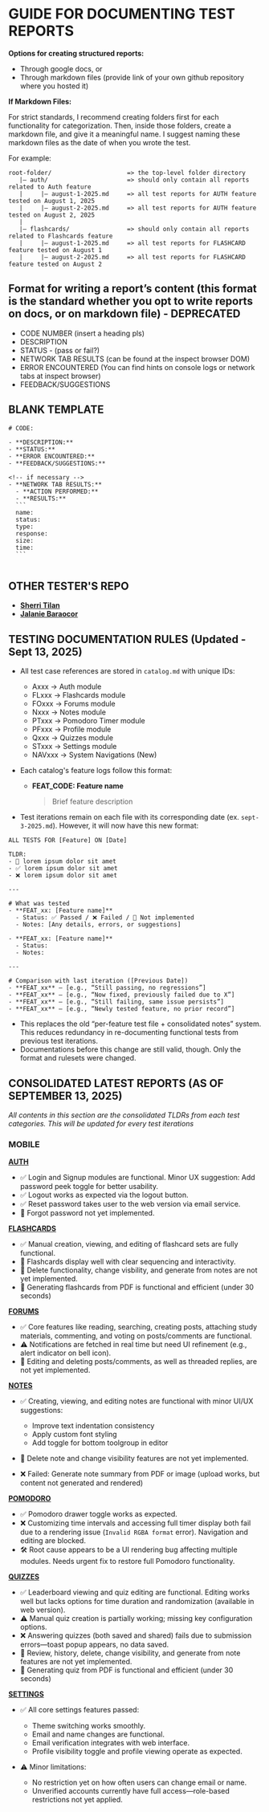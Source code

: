 # GUIDE FOR DOCUMENTING TEST REPORTS

**Options for creating structured reports:**

- Through google docs, or
- Through markdown files (provide link of your own github repository where you hosted it)

**If Markdown Files:**

For strict standards, I recommend creating folders first for each functionality for categorization. Then, inside those folders, create a markdown file, and give it a meaningful name. I suggest naming these markdown files as the date of when you wrote the test.

For example:

```
root-folder/ 		             => the top-level folder directory
   |— auth/ 		             => should only contain all reports related to Auth feature
   |     |— august-1-2025.md     => all test reports for AUTH feature tested on August 1, 2025
   |     |— august-2-2025.md     => all test reports for AUTH feature tested on August 2, 2025
   |
   |— flashcards/ 			     => should only contain all reports related to Flashcards feature
   |     |— august-1-2025.md     => all test reports for FLASHCARD feature tested on August 1
   |     |— august-2-2025.md     => all test reports for FLASHCARD feature tested on August 2

```

## Format for writing a report’s content (this format is the standard whether you opt to write reports on docs, or on markdown file) - DEPRECATED

- CODE NUMBER (insert a heading pls)
- DESCRIPTION
- STATUS - (pass or fail?)
- NETWORK TAB RESULTS (can be found at the inspect browser DOM)
- ERROR ENCOUNTERED (You can find hints on console logs or network tabs at inspect browser)
- FEEDBACK/SUGGESTIONS

## BLANK TEMPLATE

````
# CODE:

- **DESCRIPTION:**
- **STATUS:**
- **ERROR ENCOUNTERED:**
- **FEEDBACK/SUGGESTIONS:**

<!-- if necessary -->
- **NETWORK TAB RESULTS:**
  - **ACTION PERFORMED:**
  - **RESULTS:**
  ```
  name:
  status:
  type:
  response:
  size:
  time:
  ```


````

## OTHER TESTER'S REPO

- [**Sherri Tilan**](https://github.com/Tsherii/quickease_2.0-reports)
- [**Jalanie Baraocor**](https://github.com/jiyuutheosum/quickease_2.0-reports)

## TESTING DOCUMENTATION RULES (Updated - Sept 13, 2025)

- All test case references are stored in `catalog.md` with unique IDs:
  - Axxx -> Auth module
  - FLxxx -> Flashcards module
  - FOxxx -> Forums module
  - Nxxx -> Notes module
  - PTxxx -> Pomodoro Timer module
  - PFxxx -> Profile module
  - Qxxx -> Quizzes module
  - STxxx -> Settings module
  - NAVxxx -> System Navigations (New)
- Each catalog's feature logs follow this format:

  - **FEAT_CODE: Feature name**
    > Brief feature description

- Test iterations remain on each file with its corresponding date (ex. `sept-3-2025.md`). However, it will now have this new format:

```
ALL TESTS FOR [Feature] ON [Date]

TLDR:
- 🚧 lorem ipsum dolor sit amet
- ✅ lorem ipsum dolor sit amet
- ❌ lorem ipsum dolor sit amet

---

# What was tested
- **FEAT_xx: [Feature name]**
  - Status: ✅ Passed / ❌ Failed / 🚧 Not implemented
  - Notes: [Any details, errors, or suggestions]

- **FEAT_xx: [Feature name]**
  - Status:
  - Notes:

---

# Comparison with last iteration ([Previous Date])
- **FEAT_xx** – [e.g., “Still passing, no regressions”]
- **FEAT_xx** – [e.g., “Now fixed, previously failed due to X”]
- **FEAT_xx** – [e.g., “Still failing, same issue persists”]
- **FEAT_xx** – [e.g., “Newly tested feature, no prior record”]

```

- This replaces the old “per-feature test file + consolidated notes” system. This reduces redundancy in re-documenting functional tests from previous test iterations.
- Documentations before this change are still valid, though. Only the format and rulesets were changed.

## CONSOLIDATED LATEST REPORTS (AS OF SEPTEMBER 13, 2025)

_All contents in this section are the consolidated TLDRs from each test categories. This will be updated for every test iterations_

### MOBILE

[**AUTH**](./mobile/auth/sept-3-2025.md)

- ✅ Login and Signup modules are functional. Minor UX suggestion: Add password peek toggle for better usability.
- ✅ Logout works as expected via the logout button.
- ✅ Reset password takes user to the web version via email service.
- 🚧 Forgot password not yet implemented.

[**FLASHCARDS**](./mobile/flashcards/sept-3-2025.md)

- ✅ Manual creation, viewing, and editing of flashcard sets are fully functional.
- 📌 Flashcards display well with clear sequencing and interactivity.
- 🚧 Delete functionality, change visbility, and generate from notes are not yet implemented.
- 📄 Generating flashcards from PDF is functional and efficient (under 30 seconds)

[**FORUMS**](./mobile/forums/sept-3-2025.md)

- ✅ Core features like reading, searching, creating posts, attaching study materials, commenting, and voting on posts/comments are functional.
- ⚠️ Notifications are fetched in real time but need UI refinement (e.g., alert indicator on bell icon).
- 🚧 Editing and deleting posts/comments, as well as threaded replies, are not yet implemented.

[**NOTES**](./mobile/notes/sept-3-2025.md)

- ✅ Creating, viewing, and editing notes are functional with minor UI/UX suggestions:

  - Improve text indentation consistency
  - Apply custom font styling
  - Add toggle for bottom toolgroup in editor

- 🚧 Delete note and change visibility features are not yet implemented.
- ❌ Failed: Generate note summary from PDF or image (upload works, but content not generated and rendered)

[**POMODORO**](./mobile/pomodoro/sept-3-2025.md)

- ✅ Pomodoro drawer toggle works as expected.
- ❌ Customizing time intervals and accessing full timer display both fail due to a rendering issue (`Invalid RGBA format` error). Navigation and editing are blocked.
- 🛠️ Root cause appears to be a UI rendering bug affecting multiple modules. Needs urgent fix to restore full Pomodoro functionality.

[**QUIZZES**](./mobile/quizzes/sept-3-2025.md)

- ✅ Leaderboard viewing and quiz editing are functional. Editing works well but lacks options for time duration and randomization (available in web version).
- ⚠️ Manual quiz creation is partially working; missing key configuration options.
- ❌ Answering quizzes (both saved and shared) fails due to submission errors—toast popup appears, no data saved.
- 🚧 Review, history, delete, change visibility, and generate from note features are not yet implemented.
- 📃 Generating quiz from PDF is functional and efficient (under 30 seconds)

[**SETTINGS**](./mobile/settings/sept-3-2025.md)

- ✅ All core settings features passed:

  - Theme switching works smoothly.
  - Email and name changes are functional.
  - Email verification integrates with web interface.
  - Profile visibility toggle and profile viewing operate as expected.

- ⚠️ Minor limitations:
  - No restriction yet on how often users can change email or name.
  - Unverified accounts currently have full access—role-based restrictions not yet applied.
